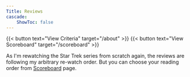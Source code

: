 ```yaml
---
Title: Reviews
cascade:
    ShowToc: false
---
```


{{< button text="View Criteria" target="/about" >}}
{{< button text="View Scoreboard" target="/scoreboard" >}}

As I'm rewatching the Star Trek series from scratch again, the reviews are following my arbitrary re-watch order. But you can choose your reading order from [Scoreboard](/scoreboard) page.
